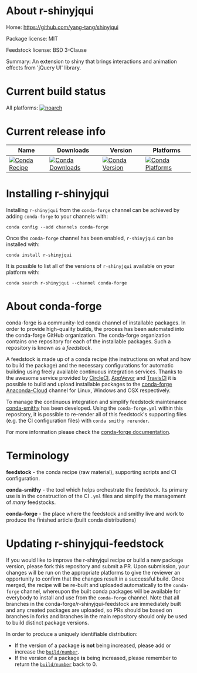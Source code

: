 About r-shinyjqui
=================

Home: https://github.com/yang-tang/shinyjqui

Package license: MIT

Feedstock license: BSD 3-Clause

Summary: An extension to shiny that brings interactions and animation effects from 'jQuery UI' library.



Current build status
====================

All platforms:
[![noarch](https://img.shields.io/circleci/project/github/conda-forge/r-shinyjqui-feedstock/master.svg?label=noarch)](https://circleci.com/gh/conda-forge/r-shinyjqui-feedstock)

Current release info
====================

| Name | Downloads | Version | Platforms |
| --- | --- | --- | --- |
| [![Conda Recipe](https://img.shields.io/badge/recipe-r--shinyjqui-green.svg)](https://anaconda.org/conda-forge/r-shinyjqui) | [![Conda Downloads](https://img.shields.io/conda/dn/conda-forge/r-shinyjqui.svg)](https://anaconda.org/conda-forge/r-shinyjqui) | [![Conda Version](https://img.shields.io/conda/vn/conda-forge/r-shinyjqui.svg)](https://anaconda.org/conda-forge/r-shinyjqui) | [![Conda Platforms](https://img.shields.io/conda/pn/conda-forge/r-shinyjqui.svg)](https://anaconda.org/conda-forge/r-shinyjqui) |

Installing r-shinyjqui
======================

Installing `r-shinyjqui` from the `conda-forge` channel can be achieved by adding `conda-forge` to your channels with:

```
conda config --add channels conda-forge
```

Once the `conda-forge` channel has been enabled, `r-shinyjqui` can be installed with:

```
conda install r-shinyjqui
```

It is possible to list all of the versions of `r-shinyjqui` available on your platform with:

```
conda search r-shinyjqui --channel conda-forge
```


About conda-forge
=================

conda-forge is a community-led conda channel of installable packages.
In order to provide high-quality builds, the process has been automated into the
conda-forge GitHub organization. The conda-forge organization contains one repository
for each of the installable packages. Such a repository is known as a *feedstock*.

A feedstock is made up of a conda recipe (the instructions on what and how to build
the package) and the necessary configurations for automatic building using freely
available continuous integration services. Thanks to the awesome service provided by
[CircleCI](https://circleci.com/), [AppVeyor](https://www.appveyor.com/)
and [TravisCI](https://travis-ci.org/) it is possible to build and upload installable
packages to the [conda-forge](https://anaconda.org/conda-forge)
[Anaconda-Cloud](https://anaconda.org/) channel for Linux, Windows and OSX respectively.

To manage the continuous integration and simplify feedstock maintenance
[conda-smithy](https://github.com/conda-forge/conda-smithy) has been developed.
Using the ``conda-forge.yml`` within this repository, it is possible to re-render all of
this feedstock's supporting files (e.g. the CI configuration files) with ``conda smithy rerender``.

For more information please check the [conda-forge documentation](https://conda-forge.org/docs/).

Terminology
===========

**feedstock** - the conda recipe (raw material), supporting scripts and CI configuration.

**conda-smithy** - the tool which helps orchestrate the feedstock.
                   Its primary use is in the construction of the CI ``.yml`` files
                   and simplify the management of *many* feedstocks.

**conda-forge** - the place where the feedstock and smithy live and work to
                  produce the finished article (built conda distributions)


Updating r-shinyjqui-feedstock
==============================

If you would like to improve the r-shinyjqui recipe or build a new
package version, please fork this repository and submit a PR. Upon submission,
your changes will be run on the appropriate platforms to give the reviewer an
opportunity to confirm that the changes result in a successful build. Once
merged, the recipe will be re-built and uploaded automatically to the
`conda-forge` channel, whereupon the built conda packages will be available for
everybody to install and use from the `conda-forge` channel.
Note that all branches in the conda-forge/r-shinyjqui-feedstock are
immediately built and any created packages are uploaded, so PRs should be based
on branches in forks and branches in the main repository should only be used to
build distinct package versions.

In order to produce a uniquely identifiable distribution:
 * If the version of a package **is not** being increased, please add or increase
   the [``build/number``](https://conda.io/docs/user-guide/tasks/build-packages/define-metadata.html#build-number-and-string).
 * If the version of a package **is** being increased, please remember to return
   the [``build/number``](https://conda.io/docs/user-guide/tasks/build-packages/define-metadata.html#build-number-and-string)
   back to 0.
